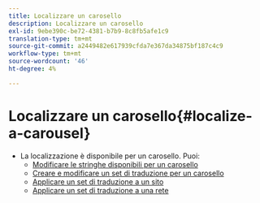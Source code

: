 ```yaml
---
title: Localizzare un carosello
description: Localizzare un carosello
exl-id: 9ebe390c-be72-4381-b7b9-8c8fb5afe1c9
translation-type: tm+mt
source-git-commit: a2449482e617939cfda7e367da34875bf187c4c9
workflow-type: tm+mt
source-wordcount: '46'
ht-degree: 4%

---
```


# Localizzare un carosello{#localize-a-carousel}

* La localizzazione è disponibile per un carosello. Puoi:
   * [Modificare le stringhe disponibili per un carosello](/help/using/c-settings-other/c-translation-sets/c-localize-strings.md#section_l2z_hkn_xz)
   * [Creare e modificare un set di traduzione per un carosello](/help/using/c-settings-other/c-translation-sets/t-create-modify-translation-sets.md)
   * [Applicare un set di traduzione a un sito](/help/using/c-settings-other/c-translation-sets/t-apply-a-translation-set-to-a-site.md)
   * [Applicare un set di traduzione a una rete](/help/using/c-settings-other/c-translation-sets/t-apply-a-translation-set-to-a-network.md)
